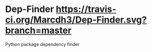 # Dep-Finder https://travis-ci.org/Marcdh3/Dep-Finder.svg?branch=master
Python package dependency finder

